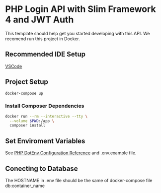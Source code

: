 # PHP Login API with Slim Framework 4 and JWT Auth 

This template should help get you started developing with this API.
We recomend run this project in Docker.

## Recommended IDE Setup

[VSCode](https://code.visualstudio.com/)

## Project Setup

```sh
docker-compose up
```

### Install Composer Dependencies

```sh
docker run --rm --interactive --tty \
  --volume $PWD:/app \
  composer install
```

## Set Enviroment Variables

See [PHP DotEnv Configuration Reference](https://github.com/vlucas/phpdotenv) and .env.example file.

## Conecting to Database

The HOSTNAME in .env file should be the same of docker-compose file db:container_name
